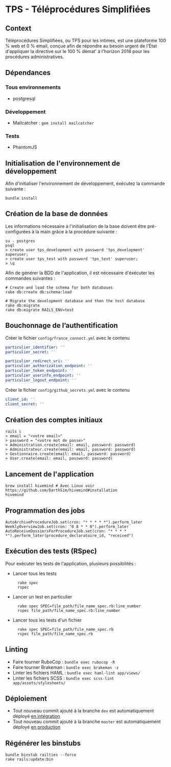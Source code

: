 # TPS - Téléprocédures Simplifiées

## Context

Téléprocédures Simplifiées, ou TPS pour les intimes, est une plateforme 100 % web et 0 % email, conçue afin de répondre au besoin urgent de l'État d'appliquer la directive sur le 100 % démat' à l'horizon 2018 pour les procédures administratives.


## Dépendances

### Tous environnements

- postgresql

### Développement

- Mailcatcher : `gem install mailcatcher`

### Tests

- PhantomJS


## Initialisation de l'environnement de développement

Afin d'initialiser l'environnement de développement, éxécutez la commande suivante :

    bundle install


## Création de la base de données

Les informations nécessaire à l'initialisation de la base doivent être pré-configurées à la main grâce à la procédure suivante :

    su - postgres
    psql
    > create user tps_development with password 'tps_development' superuser;
    > create user tps_test with password 'tps_test' superuser;
    > \q

Afin de générer la BDD de l'application, il est nécessaire d'éxécuter les commandes suivantes :

    # Create and load the schema for both databases
    rake db:create db:schema:load

    # Migrate the development database and then the test database
    rake db:migrate
    rake db:migrate RAILS_ENV=test

## Bouchonnage de l’authentification

Créer le fichier `config/france_connect.yml` avec le contenu

```yaml
particulier_identifier: ''
particulier_secret: ''

particulier_redirect_uri: ''
particulier_authorization_endpoint: ''
particulier_token_endpoint: ''
particulier_userinfo_endpoint: ''
particulier_logout_endpoint: ''
```

Créer le fichier `config/github_secrets.yml` avec le contenu

```yaml
client_id: ''
client_secret: ''
```

## Création des comptes initiaux

    rails c
    > email = "<votre email>"
    > password = "<votre mot de passe>"
    > Administration.create(email: email, password: password)
    > Administrateur.create(email: email, password: password)
    > Gestionnaire.create(email: email, password: password)
    > User.create(email: email, password: password)


## Lancement de l'application

    brew install hivemind # Avec Linux voir https://github.com/DarthSim/hivemind#installation
    hivemind

## Programmation des jobs

    AutoArchiveProcedureJob.set(cron: "* * * * *").perform_later
    WeeklyOverviewJob.set(cron: "0 8 * * 0").perform_later
    AutoReceiveDossiersForProcedureJob.set(cron: "* * * * *").perform_later(procedure_declaratoire_id, "received")

## Exécution des tests (RSpec)

Pour exécuter les tests de l'application, plusieurs possibilités :

- Lancer tous les tests

        rake spec
        rspec

- Lancer un test en particulier

        rake spec SPEC=file_path/file_name_spec.rb:line_number
        rspec file_path/file_name_spec.rb:line_number

- Lancer tous les tests d'un fichier

        rake spec SPEC=file_path/file_name_spec.rb
        rspec file_path/file_name_spec.rb

## Linting

- Faire tourner RuboCop : `bundle exec rubocop -R`
- Faire tourner Brakeman : `bundle exec brakeman -z`
- Linter les fichiers HAML : `bundle exec haml-lint app/views/`
- Linter les fichiers SCSS : `bundle exec scss-lint app/assets/stylesheets/`

## Déploiement

- Tout nouveau commit ajouté à la branche `dev` est automatiquement déployé [en intégration](https://tps-dev.apientreprise.fr/)
- Tout nouveau commit ajouté à la branche `master` est automatiquement déployé [en production](https://tps.apientreprise.fr/)

## Régénérer les binstubs

    bundle binstub railties --force
    rake rails:update:bin
